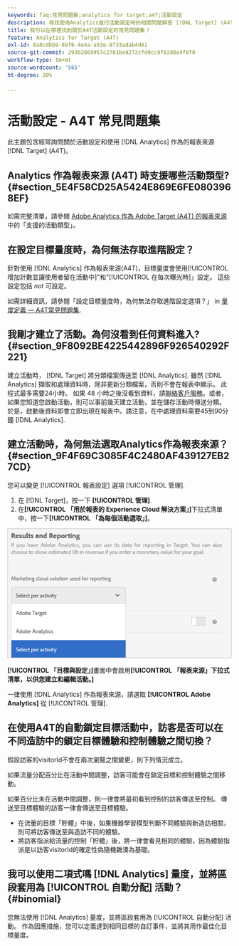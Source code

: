 ```yaml
---
keywords: faq;常見問題集;analytics for target;a4T;活動設定
description: 尋找使用Analytics進行活動設定時的相關問題解答 [!DNL Target] (A4T)。 A4T可讓您對 [!DNL Target] 活動。
title: 我可以在哪裡找到關於A4T活動設定的常見問題集？
feature: Analytics for Target (A4T)
exl-id: 8a8cdbb9-89f6-4e4a-a53e-8f33adab4d61
source-git-commit: 293b2869957c2781be8272cfd0cc9f82d8e4f0f0
workflow-type: tm+mt
source-wordcount: '565'
ht-degree: 20%

---
```


# 活動設定 - A4T 常見問題集

此主題包含經常詢問關於活動設定和使用 [!DNL Analytics] 作為的報表來源 [!DNL Target] (A4T)。

## Analytics 作為報表來源 (A4T) 時支援哪些活動類型? {#section_5E4F58CD25A5424E869E6FE0803968EF}

如需完整清單，請參閱 [Adobe Analytics 作為 Adobe Target (A4T) 的報表來源](/help/main/c-integrating-target-with-mac/a4t/a4t.md#concept_7540C8C04259434AB6EE33B09F47A1DE)中的「支援的活動類型」。

## 在設定目標量度時，為何無法存取進階設定？

針對使用 [!DNL Analytics] 作為報表來源(A4T)，目標量度會使用[!UICONTROL 增加計數並讓使用者留在活動中]&quot;和&quot;[!UICONTROL 在每次曝光時]」設定。 這些設定包括 *not* 可設定。

如需詳細資訊，請參閱「設定目標量度時，為何無法存取進階設定選項？」 in [量度定義 — A4T常見問題集](/help/main/c-integrating-target-with-mac/a4t/r-a4t-faq/a4t-faq-metric-definition.md).

## 我剛才建立了活動。為何沒看到任何資料進入? {#section_9F8092BE4225442896F926540292F221}

建立活動時， [!DNL Target] 將分類檔案傳送至 [!DNL Analytics]. 雖然 [!DNL Analytics] 擷取和處理資料時，除非更新分類檔案，否則不會在報表中顯示。 此程式最多需要24小時。 如果 48 小時之後沒看到資料，請[聯絡客戶服務](/help/main/cmp-resources-and-contact-information.md#reference_ACA3391A00EF467B87930A450050077C)。或者，如果您知道您啟動活動，則可以事前幾天建立活動，並在儲存活動時傳送分類。 於是，啟動後資料即會立即出現在報表中。請注意，在中處理資料需要45到90分鐘 [!DNL Analytics].

## 建立活動時，為何無法選取Analytics作為報表來源？ {#section_9F4F69C3085F4C2480AF439127EB27CD}

您可以變更 [!UICONTROL 報表設定] 選項 [!UICONTROL 管理].

1. 在 [!DNL Target]，按一下 **[!UICONTROL 管理]**.
1. 在&#x200B;**[!UICONTROL 「用於報表的 Experience Cloud 解決方案」]**&#x200B;下拉式清單中，按一下&#x200B;**[!UICONTROL 「為每個活動選取」]**。

![根據活動選擇影像](assets/select-per-activity.png)

**[!UICONTROL 「目標與設定」]**&#x200B;畫面中會啟用&#x200B;**[!UICONTROL 「報表來源」下拉式清單，以供您建立和編輯活動。]**

一律使用 [!DNL Analytics] 作為報表來源，請選取 **[!UICONTROL Adobe Analytics]** 從 [!UICONTROL 管理].

## 在使用A4T的自動鎖定目標活動中，訪客是否可以在不同造訪中的鎖定目標體驗和控制體驗之間切換？

假設訪客的visitorId不會在兩次瀏覽之間變更，則下列情況成立。

如果流量分配百分比在活動中間調整，訪客可能會在鎖定目標和控制體驗之間移動。

如果百分比未在活動中間調整，則一律會將最初看到控制的訪客傳送至控制。 傳送至目標體驗的訪客一律會傳送至目標體驗。

* 在流量的目標「貯體」中後，如果機器學習模型判斷不同體驗與新造訪相關，則可將訪客傳送至與造訪不同的體驗。
* 將訪客指派給流量的控制「貯體」後，將一律會看見相同的體驗，因為體驗指派是以訪客visitorId的確定性偽隨機雜湊為基礎。


## 我可以使用二項式嗎 [!DNL Analytics] 量度，並將區段套用為 [!UICONTROL 自動分配] 活動？ {#binomial}

您無法使用 [!DNL Analytics] 量度，並將區段套用為 [!UICONTROL 自動分配] 活動。 作為因應措施，您可以定義達到相同目標的自訂事件，並將其用作最佳化目標量度。